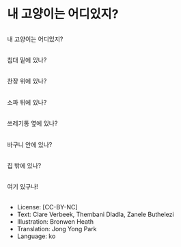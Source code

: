 # 내 고양이는 어디있지?

##
내 고양이는 어디있지?

##
침대 밑에 있나?

##
찬장 위에 있나?

##
소파 뒤에 있나?

##
쓰레기통 옆에 있나?

##
바구니 안에 있나?

##
집 밖에 있나?

##
여기 있구나!

##
* License: [CC-BY-NC]
* Text: Clare Verbeek, Thembani Dladla, Zanele Buthelezi
* Illustration: Bronwen Heath
* Translation: Jong Yong Park
* Language: ko
